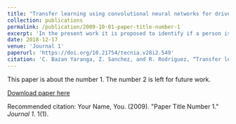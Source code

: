 ```yaml
---
title: "Transfer learning using convolutional neural networks for driver distraction recognition"
collection: publications
permalink: /publication/2009-10-01-paper-title-number-1
excerpt: 'In the present work it is proposed to identify if a person is distracted or not, when he is driving a vehicle. This can be achieved by classifying images of drivers to determine if they are available or distracted using convolutional neural networks (CNN) and tools to improve the algorithm, which are Learning Transfer and Characteristics Engineering. Kaggle competition images are used to perform the training, in which you can obtain more results and obtain more results. Later the red extractor of characteristics VGG16 was used, which is a pre-trained model, from which it is lowered in its last layers to reduce the overfit and adapt it to our algorithm. The results obtained in the classifier gave us a training efficiency and validation of 99.30% and 99.46% respectively.'
date: 2018-12-17
venue: 'Journal 1'
paperurl: 'https://doi.org/10.21754/tecnia.v28i2.549'
citation: 'C. Bazan Yaranga, Z. Sanchez, and R. Rodriguez, “Transfer learning using convolutional neural networks for driver distraction recognition”, <i>tecnia</i>, vol. 28, no. 2, Dec. 2018.'
---
```

This paper is about the number 1. The number 2 is left for future work.

[Download paper here](http://academicpages.github.io/files/paper1.pdf)

Recommended citation: Your Name, You. (2009). "Paper Title Number 1." <i>Journal 1</i>. 1(1).